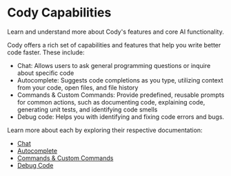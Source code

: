 # Cody Capabilities

<p class="subtitle">
  Learn and understand more about Cody's features and core AI functionality.
</p>

Cody offers a rich set of capabilities and features that help you write better code faster. These include:

- Chat: Allows users to ask general programming questions or inquire about specific code
- Autocomplete: Suggests code completions as you type, utilizing context from your code, open files, and file history
- Commands & Custom Commands: Provide predefined, reusable prompts for common actions, such as documenting code, explaining code, generating unit tests, and identifying code smells
- Debug code: Helps you with identifying and fixing code errors and bugs.

Learn more about each by exploring their respective documentation:

- [Chat](/cody/capabilities/chat)
- [Autocomplete](/cody/capabilities/autocomplete)
- [Commands & Custom Commands](/cody/capabilities/commands)
- [Debug Code](/cody/capabilities/debug-code)
